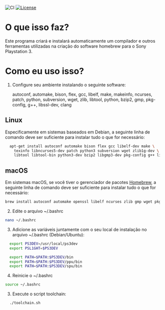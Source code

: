 ![CI](https://github.com/bucanero/ps3toolchain/workflows/CI/badge.svg) [![License](https://img.shields.io/github/license/bucanero/ps3toolchain.svg)](./LICENSE)

   O que isso faz?
  ======================

   Este programa criará e instalará automaticamente um compilador e outros
   ferramentas utilizadas na criação do software homebrew para o Sony Playstation 3.

   Como eu uso isso?
  ==================
 

1) Configure seu ambiente instalando o seguinte software:

   autoconf, automake, bison, flex, gcc, libelf, make, makeinfo,
   ncurses, patch, python, subversion, wget, zlib, libtool, python,
   bzip2, gmp, pkg-config, g++, libssl-dev, clang

## Linux

  Especificamente em sistemas baseados em Debian, a seguinte linha de comando deve
  ser suficiente para instalar tudo o que for necessário:

```bash
  apt-get install autoconf automake bison flex gcc libelf-dev make \
    texinfo libncurses5-dev patch python3 subversion wget zlib1g-dev \
    libtool libtool-bin python3-dev bzip2 libgmp3-dev pkg-config g++ libssl-dev clang
```

## macOS

  Em sistemas macOS, se você tiver o gerenciador de pacotes [Homebrew](http://brew.sh), a seguinte linha de comando deve
  ser suficiente para instalar tudo o que for necessário:

```bash
brew install autoconf automake openssl libelf ncurses zlib gmp wget pkg-config
```
 2) Edite o arquivo ~/.bashrc
 ```bash
nano ~/.bashrc
```

 3) Adicione as variáveis juntamente com o seu local de instalação no arquivo ~/.bashrc (Debian/Ubuntu):

```bash
  export PS3DEV=/usr/local/ps3dev
  export PSL1GHT=$PS3DEV

  export PATH=$PATH:$PS3DEV/bin
  export PATH=$PATH:$PS3DEV/ppu/bin
  export PATH=$PATH:$PS3DEV/spu/bin
```

 4) Reinicie o ~/.bashrc

```bash
source ~/.bashrc

```   
    


 3) Execute o script toolchain:
```bash
  ./toolchain.sh
```

